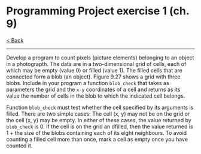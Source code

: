 # Programming Project exercise 1 (ch. 9)

[< Back](../README.md)

---

Develop a program to count pixels (picture elements) belonging to an object in a photograpth. The data are in a two-dimensional grid of cells, each of which may be empty (value 0) or filled (value 1). The filled cells that are connected form a blob (an object). Figure 9.27 shows a grid with three blobs. Include in your program a function `blob_check` that takes as parameters the grid and the `x-y` coordinates of a cell and returns as its value the number of cells in the blob to which the indicated cell belongs.

Function `blob_check` must test whether the cell specified by its arguments is filled. There are two simple cases: The cell (x, y) may not be on the grid or the cell (x, y) may be empty. In either of these cases, the value returned by `blob_check` is 0. If the cell is on the grid an dfilled, then the value returned is 1 + the size of the blobs containing each of its eight neighbours. To avoid counting a filled cell more than once, mark a cell as empty once you have counted it.
